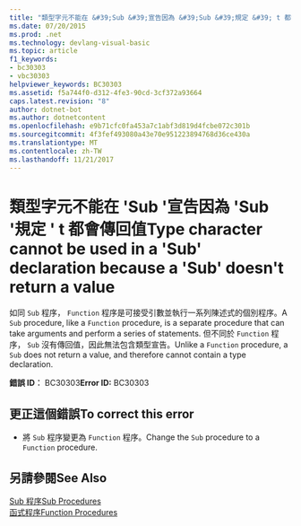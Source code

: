 ```yaml
---
title: "類型字元不能在 &#39;Sub &#39;宣告因為 &#39;Sub &#39;規定 &#39; t 都會傳回值"
ms.date: 07/20/2015
ms.prod: .net
ms.technology: devlang-visual-basic
ms.topic: article
f1_keywords:
- bc30303
- vbc30303
helpviewer_keywords: BC30303
ms.assetid: f5a744f0-d312-4fe3-90cd-3cf372a93664
caps.latest.revision: "8"
author: dotnet-bot
ms.author: dotnetcontent
ms.openlocfilehash: e9b71cfc0fa453a7c1abf3d819d4fcbe072c301b
ms.sourcegitcommit: 4f3fef493080a43e70e951223894768d36ce430a
ms.translationtype: MT
ms.contentlocale: zh-TW
ms.lasthandoff: 11/21/2017
---
```

# <a name="type-character-cannot-be-used-in-a-39sub39-declaration-because-a-39sub39-doesn39t-return-a-value"></a><span data-ttu-id="44423-102">類型字元不能在 &#39;Sub &#39;宣告因為 &#39;Sub &#39;規定 &#39; t 都會傳回值</span><span class="sxs-lookup"><span data-stu-id="44423-102">Type character cannot be used in a &#39;Sub&#39; declaration because a &#39;Sub&#39; doesn&#39;t return a value</span></span>
<span data-ttu-id="44423-103">如同 `Sub` 程序， `Function` 程序是可接受引數並執行一系列陳述式的個別程序。</span><span class="sxs-lookup"><span data-stu-id="44423-103">A `Sub` procedure, like a `Function` procedure, is a separate procedure that can take arguments and perform a series of statements.</span></span> <span data-ttu-id="44423-104">但不同於 `Function` 程序， `Sub` 沒有傳回值，因此無法包含類型宣告。</span><span class="sxs-lookup"><span data-stu-id="44423-104">Unlike a `Function` procedure, a `Sub` does not return a value, and therefore cannot contain a type declaration.</span></span>  
  
 <span data-ttu-id="44423-105">**錯誤 ID︰** BC30303</span><span class="sxs-lookup"><span data-stu-id="44423-105">**Error ID:** BC30303</span></span>  
  
## <a name="to-correct-this-error"></a><span data-ttu-id="44423-106">更正這個錯誤</span><span class="sxs-lookup"><span data-stu-id="44423-106">To correct this error</span></span>  
  
-   <span data-ttu-id="44423-107">將 `Sub` 程序變更為 `Function` 程序。</span><span class="sxs-lookup"><span data-stu-id="44423-107">Change the `Sub` procedure to a `Function` procedure.</span></span>  
  
## <a name="see-also"></a><span data-ttu-id="44423-108">另請參閱</span><span class="sxs-lookup"><span data-stu-id="44423-108">See Also</span></span>  
 [<span data-ttu-id="44423-109">Sub 程序</span><span class="sxs-lookup"><span data-stu-id="44423-109">Sub Procedures</span></span>](../../visual-basic/programming-guide/language-features/procedures/sub-procedures.md)  
 [<span data-ttu-id="44423-110">函式程序</span><span class="sxs-lookup"><span data-stu-id="44423-110">Function Procedures</span></span>](../../visual-basic/programming-guide/language-features/procedures/function-procedures.md)
